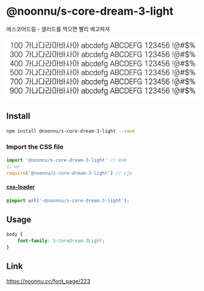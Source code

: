 # @noonnu/s-core-dream-3-light

에스코어드림 - 샐러드를 먹으면 빨리 배고파져

![example](./example.png)

## Install

```bash
npm install @noonnu/s-core-dream-3-light --save
```

### Import the CSS file

```js
import '@noonnu/s-core-dream-3-light' // esm
// or
require('@noonnu/s-core-dream-3-light') // cjs
```

#### [css-loader](https://github.com/webpack-contrib/css-loader)

```css
@import url('~@noonnu/s-core-dream-3-light');
```

## Usage

```css
body {
    font-family: S-CoreDream-3Light;
}
```

## Link

https://noonnu.cc/font_page/223
